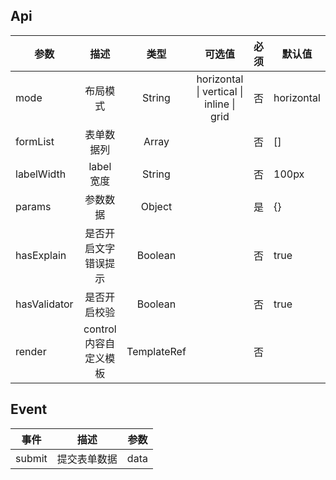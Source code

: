 ## Api

| 参数         |          描述          |    类型     |                  可选值                  | 必须 | 默认值     |
| ------------ | :--------------------: | :---------: | :--------------------------------------: | :--: | ---------- |
| mode         |        布局模式        |   String    | horizontal \| vertical \| inline \| grid |  否  | horizontal |
| formList     |       表单数据列       |    Array    |                                          |  否  | []         |
| labelWidth   |       label 宽度       |   String    |                                          |  否  | 100px      |
| params       |        参数数据        |   Object    |                                          |  是  | {}         |
| hasExplain   |  是否开启文字错误提示  |   Boolean   |                                          |  否  | true       |
| hasValidator |      是否开启校验      |   Boolean   |                                          |  否  | true       |
| render       | control 内容自定义模板 | TemplateRef |                                          |  否  |            |

## Event

| 事件   |     描述     | 参数 |
| ------ | :----------: | :--: |
| submit | 提交表单数据 | data |
